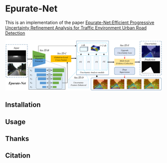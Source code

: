 # Epurate-Net

This is an implementation of the paper [Epurate-Net:Efficient Progressive Uncertainty Refinement Analysis for Traffic Environment Urban Road Detection](https://ieeexplore.ieee.org/abstract/document/10417732)

![Epurate-Net](/Epurate-Net.png)

## Installation

## Usage

## Thanks

## Citation

